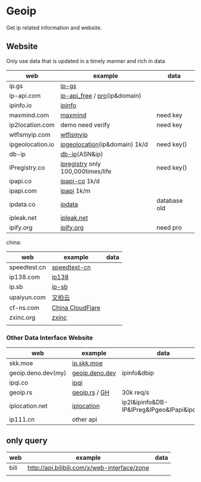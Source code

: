 # Geoip

Get ip related information and website.


## Website

Only use data that is updated in a timely manner and rich in data

| web              | example                                                      | data         |
| ---------------- | ------------------------------------------------------------ | ------------ |
| ip.gs            | [ip-gs](https://ip.gs/json?ip=223.5.5.5)                     |              |
| ip-api.com       | [ip-api_free](http://ip-api.com/json/1.1.1.1?fields=61439&lang=en) / [pro](https://pro.ip-api.com/json/?fields=16985625&key=EEKS6bLi6D91G1p)(ip&domain) |              |
| ipinfo.io        | [ipinfo](https://ipinfo.io/2.2.2.2/json)                     |              |
| maxmind.com      | [maxmind](https://dev.maxmind.com/)                          | need key     |
| ip2location.com  | demo need verify                                             | need key     |
| wtfismyip.com    | [wtfismyip](https://wtfismyip.com/json)                      |              |
| ipgeolocation.io | [ipgeolocation](https://prox.zigou23.tk/https/api.ipgeolocation.io/ipgeo?include=hostname&ip=5.62.56.160)(ip&domain) 1k/d | need key()   |
| db-ip            | [db-ip](https://db-ip.com/demo/home.php?s=5.62.56.160)(ASN&ip) |              |
| IPregistry.co    | [ipregistry](https://api.ipregistry.co/5.62.56.160?key=) only 100,000times/life | need key()   |
| ipapi.co         | [ipapi-co](https://ipapi.co/5.62.56.160/json/) 1k/d          |              |
| ipapi.com        | [ipapi](https://ipapi.com/ip_api.php?ip=5.62.56.160) 1k/m    |              |
| ipdata.co        | [ipdata](https://api.ipdata.co/5.62.56.160?api-key=eca677b284b3bac29eb72f5e496aa9047f26543605efe99ff2ce35c9) | database old |
| ipleak.net       | [ipleak.net](https://ipleak.net/?mode=json&ip=5.62.56.160)   |              |
| ipify.org        | [ipify.org](https://geo.ipify.org/api/v2/country?apiKey=&ipAddress=8.8.8.8) | need pro     |

china:

| web          | example                                                      | data |
| ------------ | ------------------------------------------------------------ | ---- |
| speedtest.cn | [speedtest-cn](https://forge.speedtest.cn/api/location/info) |      |
| ip138.com    | [ip138](https://2022.ip138.com/)                             |      |
| ip.sb        | [ip-sb](https://api.ip.sb/geoip/185.222.222.222)             |      |
| upaiyun.com  | [又拍云](https://pubstatic.b0.upaiyun.com/?_upnode)          |      |
| cf-ns.com    | [China CloudFlare](https://cf-ns.com/cdn-cgi/trace)          |      |
| zxinc.org    | [zxinc](https://ip.zxinc.org/api.php?type=json&ip=1.1.1.1)   |      |
|              |                                                              |      |

### Other Data Interface Website

| web                | example                                                      | data                                       |
| ------------------ | ------------------------------------------------------------ | ------------------------------------------ |
| skk.moe            | [ip.skk.moe](https://ip.skk.moe)                             |                                            |
| geoip.deno.dev(my) | [geoip.deno.dev](https://geoip.deno.dev)                     | ipinfo&dbip                                |
| ipqi.co            | [ipqi](https://ipqi.co/?ip=5.62.56.160)                      |                                            |
| geoip.rs           | [geoip.rs](https://api.geoip.rs/?ip=5.62.56.160&lang=en&callback=my_en_function) / [GH](https://github.com/ffissore/geoip-rs) | 30k req/s                                  |
| iplocation.net     | [iplocation](https://www.iplocation.net/ip-lookup)           | ip2l&ipinfo&DB-IP&IPreg&IPgeo&IPapi&ipdata |
| ip111.cn           | other api                                                    |                                            |

## only query

| web  | example                                      | data |
| ---- | -------------------------------------------- | ---- |
| bili | http://api.bilibili.com/x/web-interface/zone |      |
|      |                                              |      |
